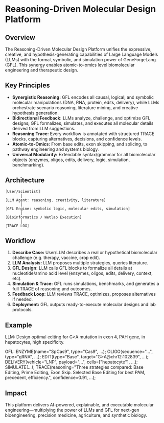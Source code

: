 # Reasoning-Driven Molecular Design Platform

## Overview

The Reasoning-Driven Molecular Design Platform unifies the expressive, creative, and hypothesis-generating capabilities of Large Language Models (LLMs) with the formal, symbolic, and simulation power of GeneForgeLang (GFL). This synergy enables atomic-to-omics level biomolecular engineering and therapeutic design.

## Key Principles

- **Synergistic Reasoning:** GFL encodes all causal, logical, and symbolic molecular manipulations (DNA, RNA, protein, edits, delivery), while LLMs orchestrate scenario reasoning, literature mining, and creative hypothesis generation.
- **Bidirectional Feedback:** LLMs analyze, challenge, and optimize GFL designs; GFL formalizes, simulates, and executes all molecular details derived from LLM suggestions.
- **Reasoning Trace:** Every workflow is annotated with structured TRACE blocks, capturing alternatives, decisions, and confidence levels.
- **Atomic-to-Omics:** From base edits, exon skipping, and splicing, to pathway engineering and systems biology.
- **Universal Modularity:** Extendable syntax/grammar for all biomolecular objects (enzymes, oligos, edits, delivery, logic, simulation, benchmarking).

## Architecture

    [User/Scientist]
           │
    [LLM Agent: reasoning, creativity, literature]
           │
    [GFL Engine: symbolic logic, molecular edits, simulation]
           │
    [Bioinformatics / Wetlab Execution]
           │
    [TRACE LOG]

## Workflow

1. **Describe Case:** User/LLM describes a real or hypothetical biomolecular challenge (e.g. therapy, vaccine, crop edit).
2. **LLM Analysis:** LLM proposes multiple strategies, queries literature.
3. **GFL Design:** LLM calls GFL blocks to formalize all details at nucleotide/amino acid level (enzymes, oligos, edits, delivery, context, etc).
4. **Simulation & Trace:** GFL runs simulations, benchmarks, and generates a full TRACE of reasoning and outcomes.
5. **Feedback Loop:** LLM reviews TRACE, optimizes, proposes alternatives if needed.
6. **Deployment:** GFL outputs ready-to-execute molecular designs and lab protocols.

## Example

LLM: Design optimal editing for G>A mutation in exon 4, PAH gene, in hepatocytes, high specificity.

GFL:
ENZYME(name="SpCas9", type="Cas9", ...);
OLIGO(sequence="...", type="gRNA", ...);
EDIT(type="Base", target="G>A@chr12:102839", ...);
DELIVERY(vehicle="LNP", payload="...", cells=["hepatocyte"], ...);
SIMULATE(...);
TRACE(reasoning="Three strategies compared: Base Editing, Prime Editing, Exon Skip. Selected Base Editing for best PAM, precedent, efficiency.", confidence=0.91, ...);

## Impact

This platform delivers AI-powered, explainable, and executable molecular engineering—multiplying the power of LLMs and GFL for next-gen bioengineering, precision medicine, agriculture, and synthetic biology.
